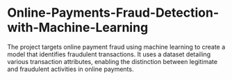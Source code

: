 # Online-Payments-Fraud-Detection-with-Machine-Learning
The project targets online payment fraud using machine learning to create a model that identifies fraudulent transactions. It uses a dataset detailing various transaction attributes, enabling the distinction between legitimate and fraudulent activities in online payments.
